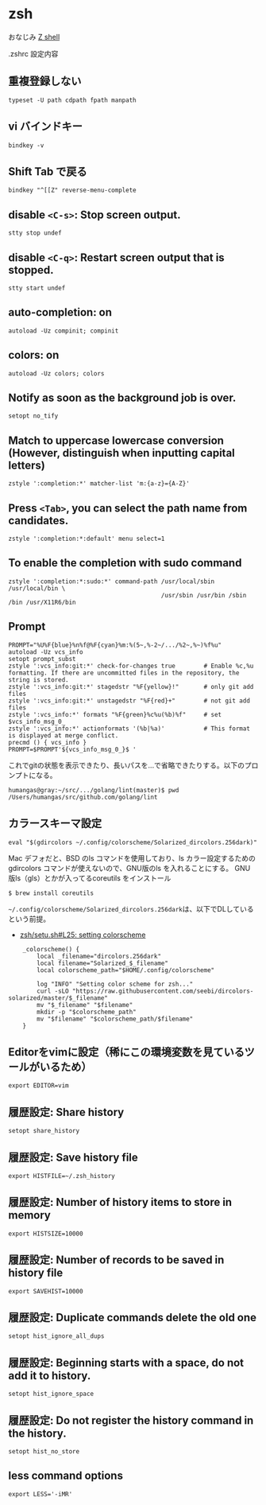 # zsh
おなじみ [Z shell](https://ja.wikipedia.org/wiki/Z_Shell)

.zshrc 設定内容

## 重複登録しない
```
typeset -U path cdpath fpath manpath
```

## vi バインドキー
```
bindkey -v
```

## Shift Tab で戻る
```
bindkey "^[[Z" reverse-menu-complete
```

## disable `<C-s>`: Stop screen output. 
```
stty stop undef
```

## disable `<C-q>`: Restart screen output that is stopped.
```
stty start undef                                       
```
 
## auto-completion: on
```
autoload -Uz compinit; compinit                        
```

## colors: on
```
autoload -Uz colors; colors                            
```

## Notify as soon as the background job is over.
```
setopt no_tify                                         
```

## Match to uppercase lowercase conversion (However, distinguish when inputting capital letters)
```
zstyle ':completion:*' matcher-list 'm:{a-z}={A-Z}'    
```

## Press `<Tab>`, you can select the path name from candidates. 
```
zstyle ':completion:*:default' menu select=1           
```

## To enable the completion with sudo command
```
zstyle ':completion:*:sudo:*' command-path /usr/local/sbin /usr/local/bin \
                                           /usr/sbin /usr/bin /sbin /bin /usr/X11R6/bin
```

## Prompt
```
PROMPT="%U%F{blue}%n%f@%F{cyan}%m:%(5~,%-2~/.../%2~,%~)%f%u"
autoload -Uz vcs_info
setopt prompt_subst
zstyle ':vcs_info:git:*' check-for-changes true        # Enable %c,%u formatting. If there are uncommitted files in the repository, the string is stored.
zstyle ':vcs_info:git:*' stagedstr "%F{yellow}!"       # only git add files
zstyle ':vcs_info:git:*' unstagedstr "%F{red}+"        # not git add files
zstyle ':vcs_info:*' formats "%F{green}%c%u(%b)%f"     # set $vcs_info_msg_0_
zstyle ':vcs_info:*' actionformats '(%b|%a)'           # This format is displayed at merge conflict.
precmd () { vcs_info }
PROMPT=$PROMPT'${vcs_info_msg_0_}$ '
```

これでgitの状態を表示できたり、長いパスを...で省略できたりする。以下のプロンプトになる。

```
humangas@gray:~/src/.../golang/lint(master)$ pwd
/Users/humangas/src/github.com/golang/lint
```

## カラースキーマ設定
```
eval "$(gdircolors ~/.config/colorscheme/Solarized_dircolors.256dark)"
```

Mac デフォだと、BSD のls コマンドを使用しており、ls カラー設定するためのgdircolors コマンドが使えないので、GNU版のls を入れることにする。
GNU 版ls（gls）とかが入ってるcoreutils をインストール
```
$ brew install coreutils
```

`~/.config/colorscheme/Solarized_dircolors.256dark`は、以下でDLしているという前提。

- [zsh/setu.sh#L25: setting colorscheme](https://github.com/humangas/dotfiles/blob/467bb2781d1dacc65e167e3470db7fe0157ac0b7/roles/zsh/setup.sh#L25)

```
    _colorscheme() {
        local _filename="dircolors.256dark"
        local filename="Solarized_$_filename"
        local colorscheme_path="$HOME/.config/colorscheme"

        log "INFO" "Setting color scheme for zsh..."
        curl -sLO "https://raw.githubusercontent.com/seebi/dircolors-solarized/master/$_filename"
        mv "$_filename" "$filename" 
        mkdir -p "$colorscheme_path"
        mv "$filename" "$colorscheme_path/$filename"
    }
```


## Editorをvimに設定（稀にこの環境変数を見ているツールがいるため）
```
export EDITOR=vim
```

## 履歴設定: Share history
```
setopt share_history
```

## 履歴設定: Save history file 
```
export HISTFILE=~/.zsh_history                   
```

## 履歴設定: Number of history items to store in memory 
```
export HISTSIZE=10000                            
```

## 履歴設定: Number of records to be saved in history file
```
export SAVEHIST=10000                            
```

## 履歴設定: Duplicate commands delete the old one
```
setopt hist_ignore_all_dups                      
```

## 履歴設定: Beginning starts with a space, do not add it to history.
```
setopt hist_ignore_space                         
```

## 履歴設定: Do not register the history command in the history.
```
setopt hist_no_store                             
```

## less command options
```
export LESS='-iMR'
```

